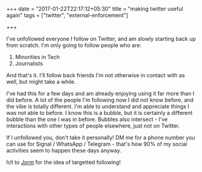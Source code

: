 +++
date = "2017-01-22T22:17:12+05:30"
title = "making twitter useful again"
tags = ["twitter", "external-enforcement"]

+++

I've unfollowed everyone I follow on Twitter, and am slowly starting back up from scratch. I'm only going to follow people who are:

1. Minorities in Tech
2. Journalists

And that's it. I'll follow back friends I'm not otherwise in contact with as well, but might take a while.

I've had this for a few days and am already enjoying using it far more than I did before. A lot of the people I'm following now I did not know before, and the vibe is totally different. I'm able to understand and appreciate things I was not able to before. I know this is a bubble, but it is certainly a different bubble than the one I was in before. Bubbles also intersect - I've interactions with other types of people elsewhere, just not on Twitter.

If I unfollowed you, don't take it personally! DM me for a phone number you can use for Signal / WhatsApp / Telegram - that's how 90% of my social activities seem to happen these days anyway.

h/t to [Jorm](http://www.gaijin.com/) for the idea of targetted following!
